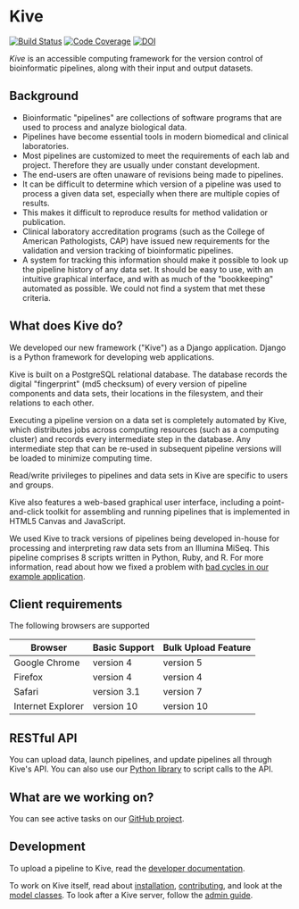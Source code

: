 Kive
====

[![Build Status]][travis]
[![Code Coverage]][codecov]
[![DOI]][zenodo]


[Build Status]: https://github.com/cfe-lab/Kive/actions/workflows/build-and-test.yml/badge.svg?branch=master
[travis]: https://github.com/cfe-lab/Kive/actions
[Code Coverage]: https://codecov.io/github/cfe-lab/Kive/coverage.svg?branch=master
[codecov]: https://codecov.io/github/cfe-lab/Kive?branch=master
[DOI]: https://zenodo.org/badge/14132839.svg
[zenodo]: https://zenodo.org/badge/latestdoi/14132839

*Kive* is an accessible computing framework for the version control of
bioinformatic pipelines, along with their input and output datasets.

Background
----------
* Bioinformatic "pipelines" are collections of software programs that are used
  to process and analyze biological data.
* Pipelines have become essential tools in modern biomedical and clinical
  laboratories.
* Most pipelines are customized to meet the requirements of each lab and
  project. Therefore they are usually under constant development.
* The end-users are often unaware of revisions being made to pipelines.
* It can be difficult to determine which version of a pipeline was used to
  process a given data set, especially when there are multiple copies of results.
* This makes it difficult to reproduce results for method validation or
  publication.
* Clinical laboratory accreditation programs (such as the College of American
  Pathologists, CAP) have issued new requirements for the validation and
  version tracking of bioinformatic pipelines.
* A system for tracking this information should make it possible to look up the
  pipeline history of any data set. It should be easy to use, with an intuitive
  graphical interface, and with as much of the "bookkeeping" automated as
  possible. We could not find a system that met these criteria.


What does Kive do?
------------------
We developed our new framework ("Kive") as a Django application. Django is a
Python framework for developing web applications.

Kive is built on a PostgreSQL relational database. The database records the
digital "fingerprint" (md5 checksum) of every version of pipeline components and
data sets, their locations in the filesystem, and their relations to each other.

Executing a pipeline version on a data set is completely
automated by Kive, which distributes jobs across computing
resources (such as a computing cluster) and records every
intermediate step in the database. Any intermediate step
that can be re-used in subsequent pipeline versions will be
loaded to minimize computing time.

Read/write privileges to pipelines and data sets in Kive are
specific to users and groups.

Kive also features a web-based graphical user interface,
including a point-and-click toolkit for assembling and
running pipelines that is implemented in HTML5 Canvas and
JavaScript.

We used Kive to track versions of pipelines being developed
in-house for processing and interpreting raw data sets from
an Illumina MiSeq. This pipeline comprises 8 scripts written
in Python, Ruby, and R. For more information, read about how we fixed a problem
with [bad cycles in our example application][example].

[example]: http://cfe-lab.github.io/Kive/bad_cycles

Client requirements
-----------------------

The following browsers are supported

| Browser           | Basic Support | Bulk Upload Feature |
|-------------------|---------------|---------------------|
| Google Chrome     | version 4     | version 5           |
| Firefox           | version 4     | version 4           |
| Safari            | version 3.1   | version 7           |
| Internet Explorer | version 10    | version 10          |

RESTful API
-----------
You can upload data, launch pipelines, and update pipelines all through Kive's
API. You can also use our [Python library][kive-api] to script calls to the
API.

[kive-api]: https://github.com/cfe-lab/Kive/tree/master/api


What are we working on?
-----------------------

You can see active tasks on our [GitHub project].

[GitHub project]: https://github.com/cfe-lab/Kive/issues

Development
-----------

To upload a pipeline to Kive, read the [developer documentation].

To work on Kive itself, read about [installation], [contributing], and
look at the [model classes]. To look after a Kive server, follow the
[admin guide].

[developer documentation]: https://cfe-lab.github.io/Kive/dev_docs
[installation]: https://github.com/cfe-lab/Kive/blob/master/INSTALL.md
[contributing]: https://github.com/cfe-lab/Kive/blob/master/CONTRIBUTING.md
[model classes]: https://cfe-lab.github.io/Kive/models/README
[admin guide]: https://cfe-lab.github.io/Kive/admin